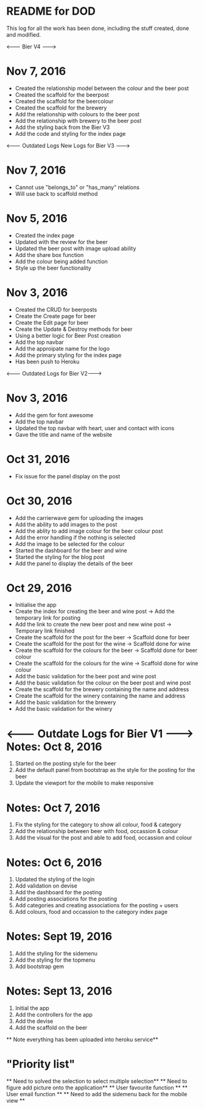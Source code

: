 # README for DOD

This log for all the work has been done, including the stuff created, done and modified.

<--- Bier V4 --->
# Nov 7, 2016
* Created the relationship model between the colour and the beer post
* Created the scaffold for the beerpost
* Created the scaffold for the beercolour
* Created the scaffold for the brewery
* Add the relationship with colours to the beer post
* Add the relationship with brewery to the beer post
* Add the styling back from the Bier V3
* Add the code and styling for the index page

<--- Outdated Logs New Logs for Bier V3 --->
# Nov 7, 2016
* Cannot use "belongs_to" or "has_many" relations
* Will use back to scaffold method

# Nov 5, 2016
* Created the index page
* Updated with the review for the beer
* Updated the beer post with image upload ability
* Add the share box function
* Add the colour being added function
* Style up the beer functionality

# Nov 3, 2016
* Created the CRUD for beerposts
* Create the Create page for beer
* Create the Edit page for beer
* Create the Update & Destroy methods for beer
* Using a better logic for Beer Post creation
* Add the top navbar
* Add the approipate name for the logo
* Add the primary styling for the index page
* Has been push to Heroku 


<--- Outdated Logs for Bier V2--->
# Nov 3, 2016
* Add the gem for font awesome
* Add the top navbar
* Updated the top navbar with heart, user and contact with icons
* Gave the title and name of the website

# Oct 31, 2016
* Fix issue for the panel display on the post


# Oct 30, 2016
* Add the carrierwave gem for uploading the images
* Add the ability to add images to the post
* Add the ablity to add image colour for the beer colour post
* Add the error handling if the nothing is selected
* Add the image to be selected for the colour
* Started the dashboard for the beer and wine
* Started the styling for the blog post
* Add the panel to display the details of the beer


# Oct 29, 2016
* Initialise the app
* Create the index for creating the beer and wine post -> Add the temporary link for posting
* Add the link to create the new beer post and new wine post -> Temporary link finished
* Create the scaffold for the post for the beer -> Scaffold done for beer
* Create the scaffold for the post for the wine -> Scaffold done for wine
* Create the scaffold for the colours for the beer -> Scaffold done for beer colour
* Create the scaffold for the colours for the wine -> Scaffold done for wine colour
* Add the basic validation for the beer post and wine post
* Add the basic validation for the colour on the beer post and wine post
* Create the scaffold for the brewery containing the name and address
* Create the scaffold for the winery containing the name and address
* Add the basic validation for the brewery
* Add the basic validation for the winery

<--- Outdate Logs for Bier V1 --->
Notes: Oct 8, 2016
=======================
1. Started on the posting style for the beer
2. Add the default panel from bootstrap as the style for the posting for the beer
3. Update the viewport for the mobile to make responsive

Notes: Oct 7, 2016
=======================
1. Fix the styling for the category to show all colour, food & category
2. Add the relationship between beer with food, occassion & colour
3. Add the visual for the post and able to add food, occassion and colour

Notes: Oct 6, 2016
=======================
1. Updated the styling of the login
2. Add validation on devise
3. Add the dashboard for the posting
4. Add posting associations for the posting
5. Add categories and creating associations for the posting + users
6. Add colours, food and occassion to the category index page

Notes: Sept 19, 2016
=======================
1. Add the styling for the sidemenu
2. Add the styling for the topmenu
3. Add bootstrap gem

Notes: Sept 13, 2016
=======================
1. Initial the app
2. Add the controllers for the app
3. Add the devise
4. Add the scaffold on the beer


** Note everything has been uploaded into heroku service**

"Priority list"
=======================
** Need to solved the selection to select multiple selection**
** Need to figure add picture onto the application**
** User favourite function **
** User email function **
** Need to add the sidemenu back for the mobile view **
